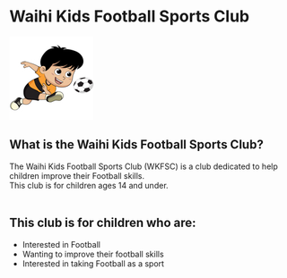 # Waihi Kids Football Sports Club
![soccer](soccerkid.jpg "soccerkid")
## What is the Waihi Kids Football Sports Club?

The Waihi Kids Football Sports Club (WKFSC) is a club dedicated to help children improve their Football skills.
<br>This club is for children ages 14 and under.
<br>
<br>
## This club is for children who are:
* Interested in Football
* Wanting to improve their football skills
* Interested in taking Football as a sport

